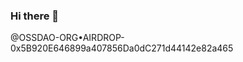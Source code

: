 ### Hi there 👋

@OSSDAO-ORG•AIRDROP-0x5B920E646899a407856Da0dC271d44142e82a465
<!-- <p align="center">
  <img width="100%" src="https://media.giphy.com/media/wPyMMQ1NWpmfe/giphy.gif">
</p> -->

<!--
**nekoding/nekoding** is a ✨ _special_ ✨ repository because its `README.md` (this file) appears on your GitHub profile.

Here are some ideas to get you started:

- 🔭 I’m currently working on ...
- 🌱 I’m currently learning ...
- 👯 I’m looking to collaborate on ...
- 🤔 I’m looking for help with ...
- 💬 Ask me about ...
- 📫 How to reach me: ...
- 😄 Pronouns: ...
- ⚡ Fun fact: ...
-->
